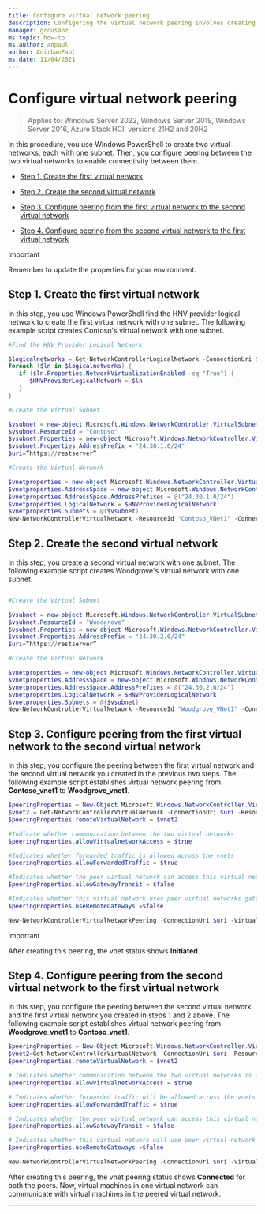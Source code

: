 ```yaml
---
title: Configure virtual network peering
description: Configuring the virtual network peering involves creating two virtual networks that get peered.
manager: grcusanz
ms.topic: how-to
ms.author: anpaul
author: AnirbanPaul
ms.date: 11/04/2021
---
```


# Configure virtual network peering

>Applies to: Windows Server 2022, Windows Server 2019, Windows Server 2016, Azure Stack HCI, versions 21H2 and 20H2

In this procedure, you use Windows PowerShell to create two virtual networks, each with one subnet. Then, you configure peering between the two virtual networks to enable connectivity between them.

- [Step 1. Create the first virtual network](#step-1-create-the-first-virtual-network)

- [Step 2. Create the second virtual network](#step-2-create-the-second-virtual-network)

- [Step 3. Configure peering from the first virtual network to the second virtual network](#step-3-configure-peering-from-the-first-virtual-network-to-the-second-virtual-network)

- [Step 4. Configure peering from the second virtual network to the first virtual network](#step-4-configure-peering-from-the-second-virtual-network-to-the-first-virtual-network)


>[!IMPORTANT]
>Remember to update the properties for your environment.

## Step 1. Create the first virtual network

In this step, you use Windows PowerShell find the HNV provider logical network to create the first virtual network with one subnet. The following example script creates Contoso's virtual network with one subnet.

``` PowerShell
#Find the HNV Provider Logical Network

$logicalnetworks = Get-NetworkControllerLogicalNetwork -ConnectionUri $uri
foreach ($ln in $logicalnetworks) {
   if ($ln.Properties.NetworkVirtualizationEnabled -eq "True") {
      $HNVProviderLogicalNetwork = $ln
   }
}

#Create the Virtual Subnet

$vsubnet = new-object Microsoft.Windows.NetworkController.VirtualSubnet
$vsubnet.ResourceId = "Contoso"
$vsubnet.Properties = new-object Microsoft.Windows.NetworkController.VirtualSubnetProperties
$vsubnet.Properties.AddressPrefix = "24.30.1.0/24"
$uri=”https://restserver”

#Create the Virtual Network

$vnetproperties = new-object Microsoft.Windows.NetworkController.VirtualNetworkProperties
$vnetproperties.AddressSpace = new-object Microsoft.Windows.NetworkController.AddressSpace
$vnetproperties.AddressSpace.AddressPrefixes = @("24.30.1.0/24")
$vnetproperties.LogicalNetwork = $HNVProviderLogicalNetwork
$vnetproperties.Subnets = @($vsubnet)
New-NetworkControllerVirtualNetwork -ResourceId "Contoso_VNet1" -ConnectionUri $uri -Properties $vnetproperties
```

## Step 2. Create the second virtual network

In this step, you create a second virtual network with one subnet. The following example script creates Woodgrove's virtual network with one subnet.

``` PowerShell

#Create the Virtual Subnet

$vsubnet = new-object Microsoft.Windows.NetworkController.VirtualSubnet
$vsubnet.ResourceId = "Woodgrove"
$vsubnet.Properties = new-object Microsoft.Windows.NetworkController.VirtualSubnetProperties
$vsubnet.Properties.AddressPrefix = "24.30.2.0/24"
$uri=”https://restserver”

#Create the Virtual Network

$vnetproperties = new-object Microsoft.Windows.NetworkController.VirtualNetworkProperties
$vnetproperties.AddressSpace = new-object Microsoft.Windows.NetworkController.AddressSpace
$vnetproperties.AddressSpace.AddressPrefixes = @("24.30.2.0/24")
$vnetproperties.LogicalNetwork = $HNVProviderLogicalNetwork
$vnetproperties.Subnets = @($vsubnet)
New-NetworkControllerVirtualNetwork -ResourceId "Woodgrove_VNet1" -ConnectionUri $uri -Properties $vnetproperties
```

## Step 3. Configure peering from the first virtual network to the second virtual network

In this step, you configure the peering between the first virtual network and the second virtual network you created in the previous two steps. The following example script establishes virtual network peering from **Contoso_vnet1** to **Woodgrove_vnet1**.

```PowerShell
$peeringProperties = New-Object Microsoft.Windows.NetworkController.VirtualNetworkPeeringProperties
$vnet2 = Get-NetworkControllerVirtualNetwork -ConnectionUri $uri -ResourceId "Woodgrove_VNet1"
$peeringProperties.remoteVirtualNetwork = $vnet2

#Indicate whether communication between the two virtual networks
$peeringProperties.allowVirtualnetworkAccess = $true

#Indicates whether forwarded traffic is allowed across the vnets
$peeringProperties.allowForwardedTraffic = $true

#Indicates whether the peer virtual network can access this virtual networks gateway
$peeringProperties.allowGatewayTransit = $false

#Indicates whether this virtual network uses peer virtual networks gateway
$peeringProperties.useRemoteGateways =$false

New-NetworkControllerVirtualNetworkPeering -ConnectionUri $uri -VirtualNetworkId “Contoso_vnet1” -ResourceId “ContosotoWoodgrove” -Properties $peeringProperties

```

>[!IMPORTANT]
>After creating this peering, the vnet status shows **Initiated**.

## Step 4. Configure peering from the second virtual network to the first virtual network

In this step, you configure the peering between the second virtual network and the first virtual network you created in steps 1 and 2 above. The following example script establishes virtual network peering from **Woodgrove_vnet1** to **Contoso_vnet1**.

```PowerShell
$peeringProperties = New-Object Microsoft.Windows.NetworkController.VirtualNetworkPeeringProperties
$vnet2=Get-NetworkControllerVirtualNetwork -ConnectionUri $uri -ResourceId "Contoso_VNet1"
$peeringProperties.remoteVirtualNetwork = $vnet2

# Indicates whether communication between the two virtual networks is allowed
$peeringProperties.allowVirtualnetworkAccess = $true

# Indicates whether forwarded traffic will be allowed across the vnets
$peeringProperties.allowForwardedTraffic = $true

# Indicates whether the peer virtual network can access this virtual network's gateway
$peeringProperties.allowGatewayTransit = $false

# Indicates whether this virtual network will use peer virtual network's gateway
$peeringProperties.useRemoteGateways =$false

New-NetworkControllerVirtualNetworkPeering -ConnectionUri $uri -VirtualNetworkId “Woodgrove_vnet1” -ResourceId “WoodgrovetoContoso” -Properties $peeringProperties

```

After creating this peering, the vnet peering status shows **Connected** for both the peers. Now, virtual machines in one virtual network can communicate with virtual machines in the peered virtual network.

---
